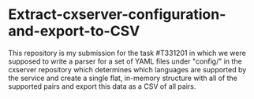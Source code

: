 # Extract-cxserver-configuration-and-export-to-CSV
This repository is my submission for the task #T331201 in which we were supposed to write a parser for a set of YAML files under  "config/" in the cxserver repository which determines which languages are supported by the service and create a single flat, in-memory structure with all of the supported pairs and export this data as a CSV of all pairs.
